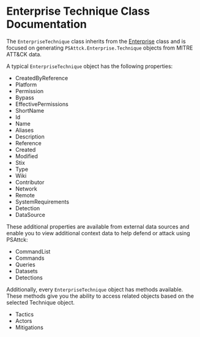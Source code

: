 # Enterprise Technique Class Documentation

The `EnterpriseTechnique` class inherits from the [Enterprise](Enterprise.md) class and is focused on generating `PSAttck.Enterprise.Technique` objects from MITRE ATT&CK data.

A typical `EnterpriseTechnique` object has the following properties:

* CreatedByReference
* Platform
* Permission
* Bypass
* EffectivePermissions
* ShortName
* Id
* Name
* Aliases
* Description
* Reference
* Created
* Modified
* Stix
* Type
* Wiki
* Contributor
* Network
* Remote
* SystemRequirements
* Detection
* DataSource

These additional properties are available from external data sources and enable you to view additional context data to help defend or attack using PSAttck:

* CommandList
* Commands
* Queries
* Datasets
* Detections

Additionally, every `EnterpriseTechnique` object has methods available.  These methods give you the ability to access related objects based on the selected Technique object.

* Tactics
* Actors
* Mitigations